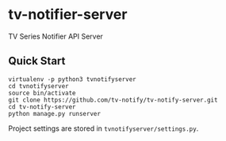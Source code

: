 # tv-notifier-server
TV Series Notifier API Server

## Quick Start
```
virtualenv -p python3 tvnotifyserver
cd tvnotifyserver
source bin/activate
git clone https://github.com/tv-notify/tv-notify-server.git
cd tv-notify-server
python manage.py runserver
```
Project settings are stored in `tvnotifyserver/settings.py`.
